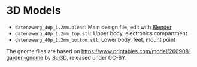 # 3D Models

- `datenzwerg_40p_1.2mm.blend`: Main design file, edit with [Blender](https://blender.org)
- `datenzwerg_40p_1.2mm_top.stl`: Upper body, electronics compartment
- `datenzwerg_40p_1.2mm_bottom.stl`: Lower body, feet, mount point

The gnome files are based on https://www.printables.com/model/260908-garden-gnome by [Sci3D](https://www.printables.com/@Sci3D), released under CC-BY.


